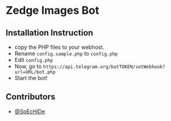 # Zedge Images Bot

## Installation Instruction

- copy the PHP files to your webhost.
- Rename `config.sample.php` to `config.php`
- Edit `config.php`
- Now, go to `https://api.telegram.org/botTOKEN/setWebhook?url=URL/bot.php`
- Start the bot!

## Contributors

- [@SpEcHlDe](https://telegram.dog/SpEcHlDe)
